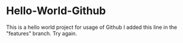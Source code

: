 # Hello-World-Github
This is a hello world project for usage of Github
I added this line in the "features" branch.
Try again.

